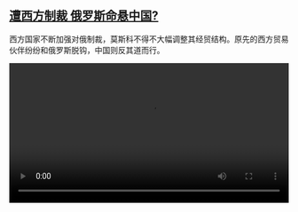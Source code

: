 <!--1646466423000-->
[遭西方制裁 俄罗斯命悬中国?](https://www.dw.com/zh/%E9%81%AD%E8%A5%BF%E6%96%B9%E5%88%B6%E8%A3%81%20%E4%BF%84%E7%BD%97%E6%96%AF%E5%91%BD%E6%82%AC%E4%B8%AD%E5%9B%BD?/a-61002550)
------

<p>西方国家不断加强对俄制裁，莫斯科不得不大幅调整其经贸结构。原先的西方贸易伙伴纷纷和俄罗斯脱钩，中国则反其道而行。 </small></p><video src="https://tvdownloaddw-a.akamaihd.net/dwtv_video/flv/vdt_zh/2022/bchi220303_001_ruschnb_01r_sd_avc.mp4" controls style="width:100%"></video>
